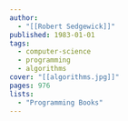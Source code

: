 ```yaml
---
author:
  - "[[Robert Sedgewick]]"
published: 1983-01-01
tags:
  - computer-science
  - programming
  - algorithms
cover: "[[algorithms.jpg]]"
pages: 976
lists:
  - "Programming Books"
---
```

